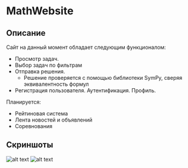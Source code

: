 # MathWebsite

## Описание

Сайт на данный момент обладает следующим функционалом:

+ Просмотр задач. 
+ Выбор задач по фильтрам
+ Отправка решения.
  - Решение проверяется с помощью библиотеки SymPy, сверяя эквивалентность формул
+ Регистрация пользователя. Аутентификация. Профиль.

Планируется:

+ Рейтиновая система
+ Лента новостей и объявлений 
+ Соревнования

## Скриншоты
![alt text](https://i.ibb.co/Y3hBTBz/screen.png)
![alt text](https://i.ibb.co/h8rZvCL/screen.png)
